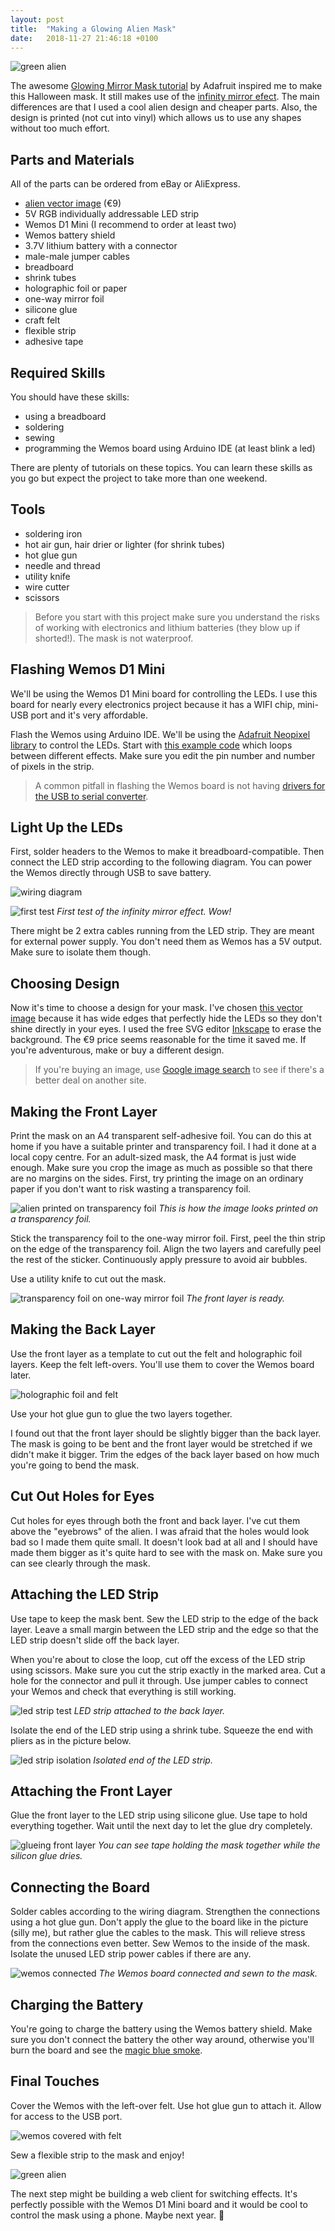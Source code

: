 ```yaml
---
layout: post
title:  "Making a Glowing Alien Mask"
date:   2018-11-27 21:46:18 +0100
---
```


![green alien](/assets/alien_green3.gif)

The awesome [Glowing Mirror Mask tutorial](https://learn.adafruit.com/glowing-mirror-mask/introduction) by Adafruit inspired me to make this Halloween mask. It still makes use of the [infinity mirror efect](https://en.wikipedia.org/wiki/Infinity_mirror). The main differences are that I used a cool alien design and cheaper parts. Also, the design is printed (not cut into vinyl) which allows us to use any shapes without too much effort.

## Parts and Materials

All of the parts can be ordered from eBay or AliExpress.

- [alien vector image](https://www.istockphoto.com/vector/sign-of-space-aliens-gm906014358-249808396) (€9)
- 5V RGB individually addressable LED strip
- Wemos D1 Mini (I recommend to order at least two)
- Wemos battery shield
- 3.7V lithium battery with a connector
- male-male jumper cables
- breadboard
- shrink tubes
- holographic foil or paper
- one-way mirror foil
- silicone glue
- craft felt
- flexible strip
- adhesive tape

## Required Skills

You should have these skills:

- using a breadboard
- soldering
- sewing
- programming the Wemos board using Arduino IDE (at least blink a led)

There are plenty of tutorials on these topics. You can learn these skills as you go but expect the project to take more than one weekend.

## Tools

- soldering iron
- hot air gun, hair drier or lighter (for shrink tubes)
- hot glue gun
- needle and thread
- utility knife
- wire cutter
- scissors

> Before you start with this project make sure you understand the risks of working with electronics and lithium batteries (they blow up if shorted!). The mask is not waterproof.

## Flashing Wemos D1 Mini

We'll be using the Wemos D1 Mini board for controlling the LEDs. I use this board for nearly every electronics project because it has a WIFI chip, mini-USB port and it's very affordable.

Flash the Wemos using Arduino IDE. We'll be using the [Adafruit Neopixel library](https://github.com/adafruit/Adafruit_NeoPixel) to control the LEDs. Start with [this example code](https://github.com/adafruit/Adafruit_NeoPixel/blob/master/examples/strandtest/strandtest.ino) which loops between different effects. Make sure you edit the pin number and number of pixels in the strip.

> A common pitfall in flashing the Wemos board is not having [drivers for the USB to serial converter](https://www.silabs.com/products/development-tools/software/usb-to-uart-bridge-vcp-drivers).

## Light Up the LEDs

First, solder headers to the Wemos to make it breadboard-compatible. Then connect the LED strip according to the following diagram. You can power the Wemos directly through USB to save battery.

![wiring diagram](/assets/wemos_led_strip_wiring.png)

![first test](/assets/alien_first_test.png)
*First test of the infinity mirror effect. Wow!*

There might be 2 extra cables running from the LED strip. They are meant for external power supply. You don't need them as Wemos has a 5V output. Make sure to isolate them though.

## Choosing Design

Now it's time to choose a design for your mask. I've chosen [this vector image](https://www.istockphoto.com/vector/sign-of-space-aliens-gm906014358-249808396) because it has wide edges that perfectly hide the LEDs so they don't shine directly in your eyes. I used the free SVG editor [Inkscape](https://inkscape.org/) to erase the background. The €9 price seems reasonable for the time it saved me. If you're adventurous, make or buy a different design.

> If you're buying an image, use [Google image search](https://support.google.com/websearch/answer/1325808?hl=en) to see if there's a better deal on another site.

## Making the Front Layer

Print the mask on an A4 transparent self-adhesive foil. You can do this at home if you have a suitable printer and transparency foil. I had it done at a local copy centre. For an adult-sized mask, the A4 format is just wide enough. Make sure you crop the image as much as possible so that there are no margins on the sides. First, try printing the image on an ordinary paper if you don't want to risk wasting a transparency foil.

![alien printed on transparency foil](/assets/alien_foil.jpeg)
*This is how the image looks printed on a transparency foil.*

Stick the transparency foil to the one-way mirror foil. First, peel the thin strip on the edge of the transparency foil. Align the two layers and carefully peel the rest of the sticker. Continuously apply pressure to avoid air bubbles.

Use a utility knife to cut out the mask.

![transparency foil on one-way mirror foil](/assets/alien_foil_cut.jpeg)
*The front layer is ready.*

## Making the Back Layer

Use the front layer as a template to cut out the felt and holographic foil layers. Keep the felt left-overs. You'll use them to cover the Wemos board later.

![holographic foil and felt](/assets/alien_holographic_felt.jpeg)

Use your hot glue gun to glue the two layers together.

I found out that the front layer should be slightly bigger than the back layer. The mask is going to be bent and the front layer would be stretched if we didn't make it bigger. Trim the edges of the back layer based on how much you're going to bend the mask.

## Cut Out Holes for Eyes

Cut holes for eyes through both the front and back layer. I've cut them above the "eyebrows" of the alien. I was afraid that the holes would look bad so I made them quite small. It doesn't look bad at all and I should have made them bigger as it's quite hard to see with the mask on. Make sure you can see clearly through the mask.

## Attaching the LED Strip

Use tape to keep the mask bent. Sew the LED strip to the edge of the back layer. Leave a small margin between the LED strip and the edge so that the LED strip doesn't slide off the back layer.

When you're about to close the loop, cut off the excess of the LED strip using scissors. Make sure you cut the strip exactly in the marked area. Cut a hole for the connector and pull it through. Use jumper cables to connect your Wemos and check that everything is still working.

![led strip test](/assets/alien_led_strip_test.jpeg)
*LED strip attached to the back layer.*

Isolate the end of the LED strip using a shrink tube. Squeeze the end with pliers as in the picture below.

![led strip isolation](/assets/alien_led_strip_ending.jpeg)
*Isolated end of the LED strip.*

## Attaching the Front Layer

Glue the front layer to the LED strip using silicone glue. Use tape to hold everything together. Wait until the next day to let the glue dry completely.

![glueing front layer](/assets/alien_silicone_glue.jpeg)
*You can see tape holding the mask together while the silicon glue dries.*

## Connecting the Board

Solder cables according to the wiring diagram. Strengthen the connections using a hot glue gun. Don't apply the glue to the board like in the picture (silly me), but rather glue the cables to the mask. This will relieve stress from the connections even better. Sew Wemos to the inside of the mask. Isolate the unused LED strip power cables if there are any.

![wemos connected](/assets/alien_wemos.jpeg)
*The Wemos board connected and sewn to the mask.*

## Charging the Battery

You're going to charge the battery using the Wemos battery shield. Make sure you don't connect the battery the other way around, otherwise you'll burn the board and see the [magic blue smoke](https://en.wikipedia.org/wiki/Magic_smoke).

## Final Touches

Cover the Wemos with the left-over felt. Use hot glue gun to attach it. Allow for access to the USB port.

![wemos covered with felt](/assets/alien_wemos_covered.jpeg)

Sew a flexible strip to the mask and enjoy!

![green alien](/assets/alien_green.gif)

The next step might be building a web client for switching effects. It's perfectly possible with the Wemos D1 Mini board and it would be cool to control the mask using a phone. Maybe next year. 🎃
